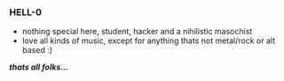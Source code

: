 ### HELL-0

- nothing special here, student, hacker and a nihilistic masochist
- love all kinds of music, except for anything thats not metal/rock or alt based :)

***thats all folks...***


<audio>https://raw.githubusercontent.com/c1nn3r/c1nn3r/main/Molly-Nilsson-I-Hope-You-Die.m4a
